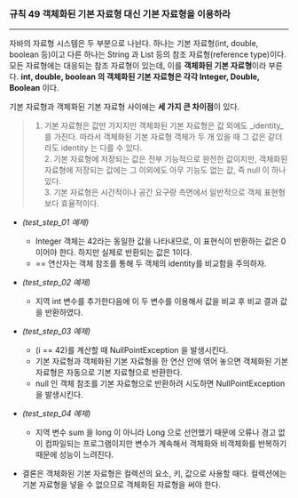 ### 규칙 49 객체화된 기본 자료형 대신 기본 자료형을 이용하라
***

자바의 자료형 시스템은 두 부분으로 나뉜다. 하나는 기본 자료형(int, double, boolean 등)이고 다른 하나는 String 과 List 등의 참조 자료형(reference type)이다. 모든 자료형에는 대응되는 참조 자료형이 있는데, 이를 **객체화된 기본 자료형**이라 부른다. **int, double, boolean 의 객체화된 기본 자료형은 각각 Integer, Double, Boolean** 이다.

기본 자료형과 객체화된 기본 자료형 사이에는 **세 가지 큰 차이점**이 있다.
> 1. 기본 자료형은 값만 가지지만 객체화된 기본 자료형은 값 외에도 _identity_를 가진다. 따라서 객체화된 기본 자료형 객체가 두 개 있을 때 그 값은 같더라도 identity 는 다를 수 있다.<br>2. 기본 자료형에 저장되는 값은 전부 기능적으로 완전한 값이지만, 객체화된 자료형에 저장되는 값에는 그 이외에도 아무 기능도 없는 값, 즉 null 이 하나 있다.<br>3. 기본 자료형은 시간적이나 공간 요구량 측면에서 일반적으로 객체 표현형보다 효율적이다.

* _(test_step_01 예제)_
  * Integer 객체는 42라는 동일한 값을 나타내므로, 이 표현식이 반환하는 값은 0이어야 한다. 하지만 실제로 반환되는 값은 1이다.
  * == 연산자는 객체 참조를 통해 두 객체의 identity를 비교함을 주의하자.
* _(test_step_02 예제)_
  * 지역 int 변수를 추가한다음에 이 두 변수를 이용해서 값을 비교 후 비교 결과 값을 반환하였다.
* _(test_step_03 예제)_
  * (i == 42)를 계산할 때 NullPointException 을 발생시킨다.
  * 기본 자료형과 객체화된 기본 자료형을 한 연산 안에 엮어 놓으면 객체화된 기본 자료형은 자동으로 기본 자료형으로 반환한다.
  * null 인 객체 참조를 기본 자료형으로 반환하려 시도하면 NullPointException 을 발생시킨다.
* _(test_step_04 예제)_
  * 지역 변수 sum 을 long 이 아니라 Long 으로 선언했기 때문에 오류나 경고 없이 컴파일되는 프로그램이지만 변수가 계속해서 객체화와 비객체화를 반복하기 때문에 성능이 느려진다.

* 결론은 객체화된 기본 자료형은 컬렉션의 요소, 키, 값으로 사용할 때다. 컬렉션에는 기본 자료형을 넣을 수 없으므로 객체화된 자료형을 써야 한다.
